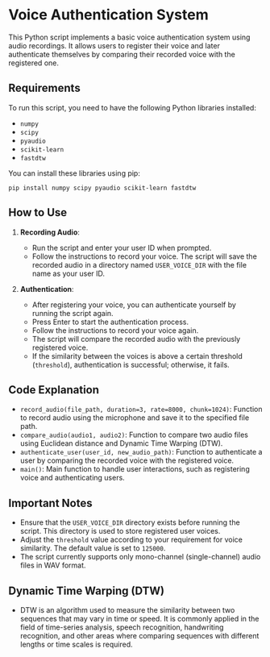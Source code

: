 # Voice Authentication System

This Python script implements a basic voice authentication system using audio recordings. It allows users to register their voice and later authenticate themselves by comparing their recorded voice with the registered one.

## Requirements

To run this script, you need to have the following Python libraries installed:

- `numpy`
- `scipy`
- `pyaudio`
- `scikit-learn`
- `fastdtw`

You can install these libraries using pip:

```
pip install numpy scipy pyaudio scikit-learn fastdtw
```

## How to Use

1. **Recording Audio**: 
    - Run the script and enter your user ID when prompted.
    - Follow the instructions to record your voice. The script will save the recorded audio in a directory named `USER_VOICE_DIR` with the file name as your user ID.

2. **Authentication**:
    - After registering your voice, you can authenticate yourself by running the script again.
    - Press Enter to start the authentication process.
    - Follow the instructions to record your voice again.
    - The script will compare the recorded audio with the previously registered voice.
    - If the similarity between the voices is above a certain threshold (`threshold`), authentication is successful; otherwise, it fails.

## Code Explanation

- `record_audio(file_path, duration=3, rate=8000, chunk=1024)`: Function to record audio using the microphone and save it to the specified file path.
- `compare_audio(audio1, audio2)`: Function to compare two audio files using Euclidean distance and Dynamic Time Warping (DTW).
- `authenticate_user(user_id, new_audio_path)`: Function to authenticate a user by comparing the recorded voice with the registered voice.
- `main()`: Main function to handle user interactions, such as registering voice and authenticating users.

## Important Notes

- Ensure that the `USER_VOICE_DIR` directory exists before running the script. This directory is used to store registered user voices.
- Adjust the `threshold` value according to your requirement for voice similarity. The default value is set to `125000`.
- The script currently supports only mono-channel (single-channel) audio files in WAV format.

## Dynamic Time Warping (DTW)
- DTW is an algorithm used to measure the similarity between two sequences that may vary in time or speed. It is commonly applied in the field of time-series analysis, speech recognition, handwriting recognition, and other areas where comparing sequences with different lengths or time scales is required.

